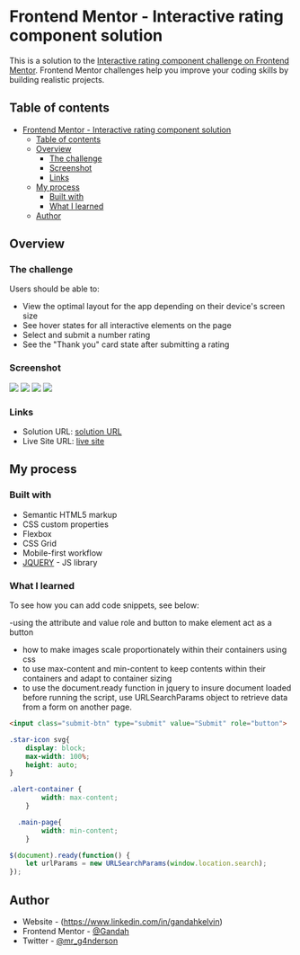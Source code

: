 # Frontend Mentor - Interactive rating component solution

This is a solution to the [Interactive rating component challenge on Frontend Mentor](https://www.frontendmentor.io/challenges/interactive-rating-component-koxpeBUmI). Frontend Mentor challenges help you improve your coding skills by building realistic projects. 

## Table of contents

- [Frontend Mentor - Interactive rating component solution](#frontend-mentor---interactive-rating-component-solution)
  - [Table of contents](#table-of-contents)
  - [Overview](#overview)
    - [The challenge](#the-challenge)
    - [Screenshot](#screenshot)
    - [Links](#links)
  - [My process](#my-process)
    - [Built with](#built-with)
    - [What I learned](#what-i-learned)
  - [Author](#author)
  

## Overview

### The challenge

Users should be able to:

- View the optimal layout for the app depending on their device's screen size
- See hover states for all interactive elements on the page
- Select and submit a number rating
- See the "Thank you" card state after submitting a rating

### Screenshot

![](./screenshots/screenshot.jpg)
![](./screenshots/thank-you-page.png)
![](./screenshots/screenshot-mobile.png)
![](./screenshots/thank-you-mobile.png)


### Links

- Solution URL: [solution URL](https://github.com/Gandah/Frontend-Repo/tree/main/interactive-rating-component)
- Live Site URL: [live site](https://interactive-rating-card-kappa.vercel.app/)

## My process

### Built with

- Semantic HTML5 markup
- CSS custom properties
- Flexbox
- CSS Grid
- Mobile-first workflow
- [JQUERY](https://jquery.com/) - JS library

### What I learned

To see how you can add code snippets, see below:

-using the attribute and value role and button to make element act as a button
- how to make images scale proportionately within their containers using css
- to use max-content and min-content to keep contents within their containers and adapt to container sizing
- to use the document.ready function in jquery to insure document loaded before running the script, use URLSearchParams object to retrieve data from a form on another page.

```html
<input class="submit-btn" type="submit" value="Submit" role="button">
```
```css
.star-icon svg{
    display: block;
    max-width: 100%;
    height: auto;
}

.alert-container {
        width: max-content;
    }

  .main-page{
        width: min-content;
    }
```
```js
$(document).ready(function() {
    let urlParams = new URLSearchParams(window.location.search);
});
```

## Author

- Website - (https://www.linkedin.com/in/gandahkelvin)
- Frontend Mentor - [@Gandah](https://www.frontendmentor.io/profile/Gandah)
- Twitter - [@mr_g4nderson](https://twitter.com/mr_g4nderson?t=A5NobjZab2sVEdh3Zq9s0A&s=09)
